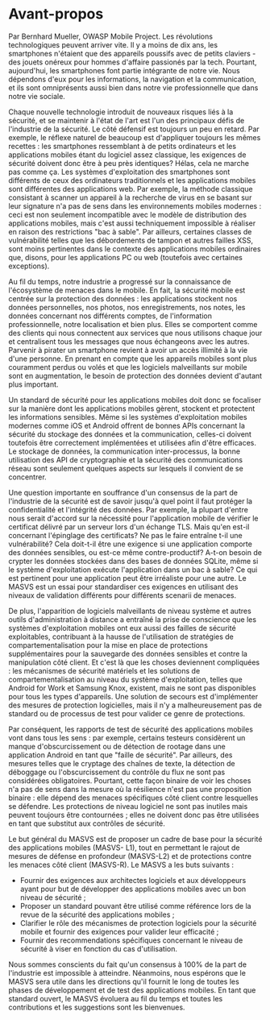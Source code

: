 # Avant-propos

Par Bernhard Mueller, OWASP Mobile Project.
Les révolutions technologiques peuvent arriver vite. Il y a moins de dix ans, les smartphones n'étaient que des appareils poussifs avec de petits claviers - des jouets onéreux pour hommes d'affaire passionés par la tech. Pourtant, aujourd'hui, les smartphones font partie intégrante de notre vie. Nous dépendons d'eux pour les informations, la navigation et la communication, et ils sont omniprésents aussi bien dans notre vie professionnelle que dans notre vie sociale.

Chaque nouvelle technologie introduit de nouveaux risques liés à la sécurité, et se maintenir à l'état de l'art est l'un des principaux défis de l'industrie de la sécurité. Le côté défensif est toujours un peu en retard. Par exemple, le réflexe naturel de beaucoup est d'appliquer toujours les mêmes recettes : les smartphones ressemblant à de petits ordinateurs et les applications mobiles étant du logiciel assez classique, les exigences de sécurité doivent donc être à peu près identiques? Hélas, cela ne marche pas comme ça. Les systèmes d'exploitation des smartphones sont différents de ceux des ordinateurs traditionnels et les applications mobiles sont différentes des applications web. Par exemple, la méthode classique consistant à scanner un appareil à la recherche de virus en se basant sur leur signature n'a pas de sens dans les environnements mobiles modernes : ceci est non seulement incompatible avec le modèle de distribution des applications mobiles, mais c'est aussi techniquement impossible à réaliser en raison des restrictions "bac à sable". Par ailleurs, certaines classes de vulnérabilité telles que les débordements de tampon et autres failles XSS, sont moins pertinentes dans le contexte des applications mobiles ordinaires que, disons, pour les applications PC ou web (toutefois avec certaines exceptions).

Au fil du temps, notre industrie a progressé sur la connaissance de l'écosystème de menaces dans le mobile. En fait, la sécurité mobile est centrée sur la protection des données : les applications stockent nos données personnelles, nos photos, nos enregistrements, nos notes, les données concernant nos différents comptes, de l'information professionnelle, notre localisation et bien plus. Elles se comportent comme des clients qui nous connectent aux services que nous utilisons chaque jour et centralisent tous les messages que nous échangeons avec les autres. Parvenir à pirater un smartphone revient à avoir un accès illimité à la vie d'une personne. En prenant en compte que les appareils mobiles sont plus couramment perdus ou volés et que les logiciels malveillants sur mobile sont en augmentation, le besoin de protection des données devient d'autant plus important.

Un standard de sécurité pour les applications mobiles doit donc se focaliser sur la manière dont les applications mobiles gèrent, stockent et protectent les informations sensibles. Même si les systèmes d'exploitation mobiles modernes comme iOS et Android offrent de bonnes APIs concernant la sécurité du stockage des données et la communication, celles-ci doivent toutefois être correctement implémentées et utilisées afin d'être efficaces. Le stockage de données, la communication inter-processus, la bonne utilisation des API de cryptographie et la sécurité des communications réseau sont seulement quelques aspects sur lesquels il convient de se concentrer.

Une question importante en souffrance d'un consensus de la part de l'industrie de la sécurité est de savoir jusqu'à quel point il faut protéger la confidentialité et l'intégrité des données. Par exemple, la plupart d'entre nous serait d'accord sur la nécessité pour l'application mobile de vérifier le certificat délivré par un serveur lors d'un échange TLS. Mais qu'en est-il concernant l'épinglage des certificats? Ne pas le faire entraîne t-il une vulnérabilité? Cela doit-t-il être une exigence si une application comporte des données sensibles, ou est-ce même contre-productif? A-t-on besoin de crypter les données stockées dans des bases de données SQLite, même si le système d'exploitation exécute l'application dans un bac à sable? Ce qui est pertinent pour une application peut être irréaliste pour une autre. Le MASVS est un essai pour standardiser ces exigences en utilisant des niveaux de validation différents pour différents scenarii de menaces.

De plus, l'apparition de logiciels malveillants de niveau système et autres outils d'administration à distance a entraîné la prise de conscience que les systèmes d'exploitation mobiles ont eux aussi des failles de sécurité exploitables, contribuant à la hausse de l'utilisation de stratégies de compartementalisation pour la mise en place de protections supplémentaires pour la sauvegarde des données sensibles et contre la manipulation côté client. Et c'est là que les choses deviennent compliquées : les mécanismes de sécurité matériels et les solutions de compartementalisation au niveau du système d'exploitation, telles que Android for Work et Samsung Knox, existent, mais ne sont pas disponibles pour tous les types d'appareils. Une solution de secours est d'implémenter des mesures de protection logicielles, mais il n'y a malheureusement pas de standard ou de processus de test pour valider ce genre de protections.

Par conséquent, les rapports de test de sécurité des applications mobiles vont dans tous les sens : par exemple, certains testeurs considèrent un manque d'obscurcissement ou de détection de rootage dans une application Android en tant que "faille de sécurité". Par ailleurs, des mesures telles que le cryptage des chaînes de texte, la détection de déboggage ou l'obscurcissement du contrôle du flux ne sont pas considérées obligatoires. Pourtant, cette façon binaire de voir les choses n'a pas de sens dans la mesure où la résilience n'est pas une proposition binaire : elle dépend des menaces spécifiques côté client contre lesquelles se défendre. Les protections de niveau logiciel ne sont pas inutiles mais peuvent toujours être contournées ; elles ne doivent donc pas être utilisées en tant que substitut aux contrôles de sécurité.

Le but général du MASVS est de proposer un cadre de base pour la sécurité des applications mobiles (MASVS- L1), tout en permettant le rajout de mesures de défense en profondeur (MASVS-L2) et de protections contre les menaces côté client (MASVS-R). Le MASVS a les buts suivants :

- Fournir des exigences aux architectes logiciels et aux développeurs ayant pour but de développer des applications mobiles avec un bon niveau de sécurité ;
- Proposer un standard pouvant être utilisé comme référence lors de la revue de la sécurité des applications mobiles ;
- Clarifier le rôle des mécanismes de protection logiciels pour la sécurité mobile et fournir des exigences pour valider leur efficacité ;
- Fournir des recommendations spécifiques concernant le niveau de sécurité à viser en fonction du cas d'utilisation.

Nous sommes conscients du fait qu'un consensus à 100% de la part de l'industrie est impossible à atteindre. Néanmoins, nous espérons que le MASVS sera utile dans les directions qu'il fournit le long de toutes les phases de développement et de test des applications mobiles. En tant que standard ouvert, le MASVS évoluera au fil du temps et toutes les contributions et les suggestions sont les bienvenues.
